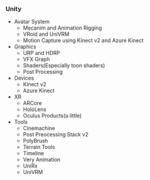 ### Unity

- Avatar System
  - Mecanim and Animation Rigging
  - VRoid and UniVRM
  - Motion Capture using Kinect v2 and Azure Kinect
- Graphics
  - URP and HDRP
  - VFX Graph
  - Shaders(Especially toon shaders)
  - Post Processing
- Devices
  - Kinect v2
  - Azure Kinect
- XR
  - ARCore
  - HoloLens
  - Oculus Products(a little)
- Tools
  - Cinemachine
  - Post Preocessing Stack v2
  - PolyBrush
  - Terrain Tools
  - Timeline
  - Very Animation
  - UniRx
  - UniVRM
